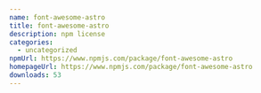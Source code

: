 ```yaml
---
name: font-awesome-astro
title: font-awesome-astro
description: npm license
categories:
  - uncategorized
npmUrl: https://www.npmjs.com/package/font-awesome-astro
homepageUrl: https://www.npmjs.com/package/font-awesome-astro
downloads: 53
---
```

